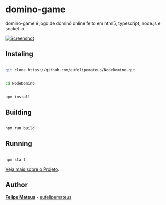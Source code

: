 # domino-game

  

domino-game é jogo de dominó online feito em html5, typescript, node.js e socket.io.

  
  

[![Screenshot](https://felipemateus.com/wp-content/uploads/2020/12/domino_2020-1536x864.png.webp "screenshot")](https://felipemateus.com/blog/2017/06/domino  "screenshot")

  
  

## Instaling

  
  

```bash

git clone https://github.com/eufelipemateus/NodeDomino.git

```

  

```bash

cd NodeDomino

```

  

```bash

npm install

```

## Building

  

```bash

npm run build

```

  

## Running

  

```bash

npm start

```



[Veja mais sobre o Projeto](https://eufelipemateus.com/blog/2017/06/domino).

  

## Author

  

**[Felipe Mateus](https://eufelipemateus.com)** - [eufelipemateus](https://github.com/eufelipemateus)